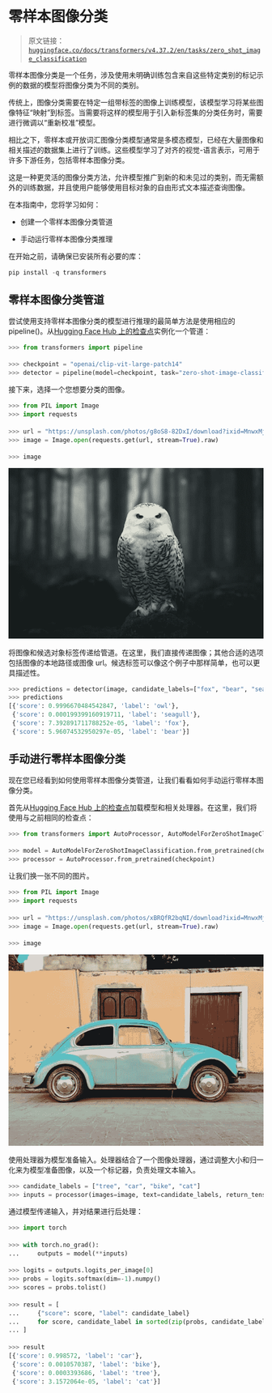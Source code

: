 # 零样本图像分类

> 原文链接：[`huggingface.co/docs/transformers/v4.37.2/en/tasks/zero_shot_image_classification`](https://huggingface.co/docs/transformers/v4.37.2/en/tasks/zero_shot_image_classification)

零样本图像分类是一个任务，涉及使用未明确训练包含来自这些特定类别的标记示例的数据的模型将图像分类为不同的类别。

传统上，图像分类需要在特定一组带标签的图像上训练模型，该模型学习将某些图像特征“映射”到标签。当需要将这样的模型用于引入新标签集的分类任务时，需要进行微调以“重新校准”模型。

相比之下，零样本或开放词汇图像分类模型通常是多模态模型，已经在大量图像和相关描述的数据集上进行了训练。这些模型学习了对齐的视觉-语言表示，可用于许多下游任务，包括零样本图像分类。

这是一种更灵活的图像分类方法，允许模型推广到新的和未见过的类别，而无需额外的训练数据，并且使用户能够使用目标对象的自由形式文本描述查询图像。

在本指南中，您将学习如何：

+   创建一个零样本图像分类管道

+   手动运行零样本图像分类推理

在开始之前，请确保已安装所有必要的库：

```py
pip install -q transformers
```

## 零样本图像分类管道

尝试使用支持零样本图像分类的模型进行推理的最简单方法是使用相应的 pipeline()。从[Hugging Face Hub 上的检查点](https://huggingface.co/models?pipeline_tag=zero-shot-image-classification&sort=downloads)实例化一个管道：

```py
>>> from transformers import pipeline

>>> checkpoint = "openai/clip-vit-large-patch14"
>>> detector = pipeline(model=checkpoint, task="zero-shot-image-classification")
```

接下来，选择一个您想要分类的图像。

```py
>>> from PIL import Image
>>> import requests

>>> url = "https://unsplash.com/photos/g8oS8-82DxI/download?ixid=MnwxMjA3fDB8MXx0b3BpY3x8SnBnNktpZGwtSGt8fHx8fDJ8fDE2NzgxMDYwODc&force=true&w=640"
>>> image = Image.open(requests.get(url, stream=True).raw)

>>> image
```

![猫头鹰的照片](img/ceeab937a1338358216d31c99c500d27.png)

将图像和候选对象标签传递给管道。在这里，我们直接传递图像；其他合适的选项包括图像的本地路径或图像 url。候选标签可以像这个例子中那样简单，也可以更具描述性。

```py
>>> predictions = detector(image, candidate_labels=["fox", "bear", "seagull", "owl"])
>>> predictions
[{'score': 0.9996670484542847, 'label': 'owl'},
 {'score': 0.000199399160919711, 'label': 'seagull'},
 {'score': 7.392891711788252e-05, 'label': 'fox'},
 {'score': 5.96074532950297e-05, 'label': 'bear'}]
```

## 手动进行零样本图像分类

现在您已经看到如何使用零样本图像分类管道，让我们看看如何手动运行零样本图像分类。

首先从[Hugging Face Hub 上的检查点](https://huggingface.co/models?pipeline_tag=zero-shot-image-classification&sort=downloads)加载模型和相关处理器。在这里，我们将使用与之前相同的检查点：

```py
>>> from transformers import AutoProcessor, AutoModelForZeroShotImageClassification

>>> model = AutoModelForZeroShotImageClassification.from_pretrained(checkpoint)
>>> processor = AutoProcessor.from_pretrained(checkpoint)
```

让我们换一张不同的图片。

```py
>>> from PIL import Image
>>> import requests

>>> url = "https://unsplash.com/photos/xBRQfR2bqNI/download?ixid=MnwxMjA3fDB8MXxhbGx8fHx8fHx8fHwxNjc4Mzg4ODEx&force=true&w=640"
>>> image = Image.open(requests.get(url, stream=True).raw)

>>> image
```

![汽车的照片](img/32d5d4f7954f70dbb6de697af5252857.png)

使用处理器为模型准备输入。处理器结合了一个图像处理器，通过调整大小和归一化来为模型准备图像，以及一个标记器，负责处理文本输入。

```py
>>> candidate_labels = ["tree", "car", "bike", "cat"]
>>> inputs = processor(images=image, text=candidate_labels, return_tensors="pt", padding=True)
```

通过模型传递输入，并对结果进行后处理：

```py
>>> import torch

>>> with torch.no_grad():
...     outputs = model(**inputs)

>>> logits = outputs.logits_per_image[0]
>>> probs = logits.softmax(dim=-1).numpy()
>>> scores = probs.tolist()

>>> result = [
...     {"score": score, "label": candidate_label}
...     for score, candidate_label in sorted(zip(probs, candidate_labels), key=lambda x: -x[0])
... ]

>>> result
[{'score': 0.998572, 'label': 'car'},
 {'score': 0.0010570387, 'label': 'bike'},
 {'score': 0.0003393686, 'label': 'tree'},
 {'score': 3.1572064e-05, 'label': 'cat'}]
```
